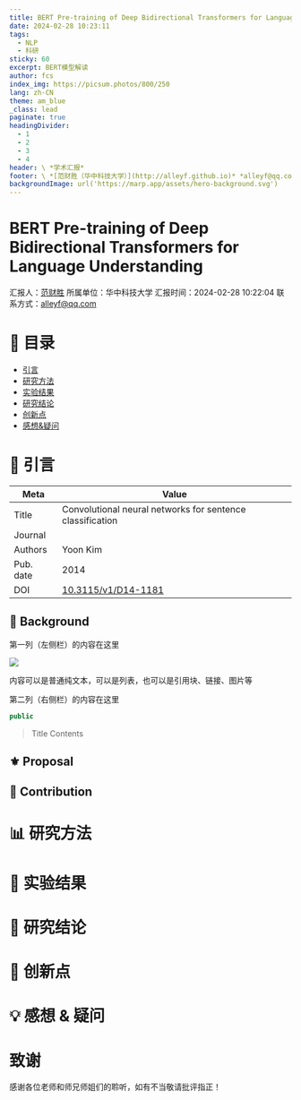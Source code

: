 ```yaml
---
title: BERT Pre-training of Deep Bidirectional Transformers for Language Understanding
date: 2024-02-28 10:23:11
tags:
  - NLP
  - 科研
sticky: 60
excerpt: BERT模型解读
author: fcs
index_img: https://picsum.photos/800/250
lang: zh-CN
theme: am_blue
_class: lead
paginate: true
headingDivider:
  - 1
  - 2
  - 3
  - 4
header: \ *学术汇报*
footer: \ *[范财胜（华中科技大学）](http://alleyf.github.io)* *alleyf@qq.com* *2024-01-02*
backgroundImage: url('https://marp.app/assets/hero-background.svg')
---
```


<!-- _class: cover_a -->
<!-- _header: "" --> 
<!-- _footer: "" --> 
<!-- _paginate: "" --> 

# BERT Pre-training of Deep Bidirectional Transformers for Language Understanding

<!-- ###### 副标题       -->

汇报人：[范财胜](http://alleyf.github.io)
所属单位：华中科技大学
汇报时间：2024-02-28 10:22:04
联系方式：<alleyf@qq.com>

# 📕 目录

<!-- _class: cols2_ol_ci fglass toc_a  -->
<!-- _footer: "" -->
<!-- _header: "CONTENT" -->
<!-- _paginate: "" -->


- [引言](#📜%20引言)
- [研究方法](#📊%20研究方法)
- [实验结果](#🔬%20实验结果)
- [研究结论](#🚩%20研究结论)
- [创新点](#📌%20创新点)
- [感想&疑问](#💡%20感想%20&%20疑问)



# 📜 引言

<!-- _class: navbar  -->
<!-- _header: \ **[引言](#3)** *[研究方法](#7)* *[实验结果](#8)* *[研究结论](#9)* *[创新点](#10)* *[感想&疑问](#11)* -->

| Meta      | Value                                                      |
| --------- | ---------------------------------------------------------- |
| Title     | Convolutional neural networks for sentence classification  |
| Journal   |                                                            |
| Authors   | Yoon Kim                                                   |
| Pub. date | 2014                                                       |
| DOI       | [10.3115/v1/D14-1181](https://doi.org/10.3115/v1/D14-1181) |

## 📑 Background


<!-- _class: cols-2 bq-purple-->  


<div class=ldiv>  

第一列（左侧栏）的内容在这里

![](https://qnpicmap.fcsluck.top/pics/202401021336539.png)

内容可以是普通纯文本，可以是列表，也可以是引用块、链接、图片等

</div>

<div class=rdiv>

第二列（右侧栏）的内容在这里

```java
public 
```

> Title
> Contents
</div>


## ⚜ Proposal




## 👑 Contribution



# 📊 研究方法

<!-- _class: navbar  -->
<!-- _header: \ *[引言](#3)* **[研究方法](#7)** *[实验结果](#8)* *[研究结论](#9)* *[创新点](#10)* *[感想&疑问](#11)* -->





# 🔬 实验结果

<!-- _class: navbar  -->
<!-- _header: \ *[引言](#3)* *[研究方法](#7)* **[实验结果](#8)** *[研究结论](#9)* *[创新点](#10)* *[感想&疑问](#11)* -->


# 🚩 研究结论

<!-- _class: navbar  -->
<!-- _header: \ *[引言](#3)* *[研究方法](#7)* *[实验结果](#8)* **[研究结论](#9)** *[创新点](#10)* *[感想&疑问](#11)* -->


# 📌 创新点

<!-- _class: navbar  -->
<!-- _header: \ *[引言](#3)* *[研究方法](#7)* *[实验结果](#8)* *[研究结论](#9)* **[创新点](#10)** *[感想&疑问](#11)* -->


# 💡 感想 & 疑问

<!-- _class: navbar  -->
<!-- _header: \ *[引言](#3)* *[研究方法](#7)* *[实验结果](#8)* *[研究结论](#9)* *[创新点](#10)* **[感想&疑问](#11)** -->






# 致谢


<!-- _class: cover_a -->
<!-- _header: "" --> 


<div class="tdiv">
感谢各位老师和师兄师姐们的聆听，如有不当敬请批评指正！
</div>


